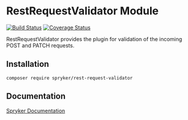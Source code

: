 # RestRequestValidator Module
[![Build Status](https://travis-ci.org/spryker/rest-request-validator.svg)](https://travis-ci.org/spryker/rest-request-validator)
[![Coverage Status](https://coveralls.io/repos/github/spryker/rest-request-validator/badge.svg)](https://coveralls.io/github/spryker/rest-request-validator)

RestRequestValidator provides the plugin for validation of the incoming POST and PATCH requests.

## Installation

```
composer require spryker/rest-request-validator
```

## Documentation

[Spryker Documentation](https://academy.spryker.com/developing_with_spryker/module_guide/modules.html)
